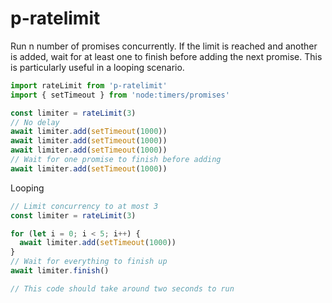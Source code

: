 # p-ratelimit

Run n number of promises concurrently. If the limit is reached
and another is added, wait for at least one to finish before adding
the next promise. This is particularly useful in a looping scenario.

```typescript
import rateLimit from 'p-ratelimit'
import { setTimeout } from 'node:timers/promises'

const limiter = rateLimit(3)
// No delay
await limiter.add(setTimeout(1000))
await limiter.add(setTimeout(1000))
await limiter.add(setTimeout(1000))
// Wait for one promise to finish before adding
await limiter.add(setTimeout(1000))
```

Looping

```typescript
// Limit concurrency to at most 3
const limiter = rateLimit(3)

for (let i = 0; i < 5; i++) {
  await limiter.add(setTimeout(1000))
}
// Wait for everything to finish up
await limiter.finish()

// This code should take around two seconds to run
```

